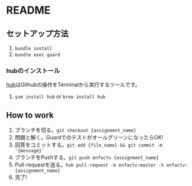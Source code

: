 # README

## セットアップ方法

1. `bundle install`
2. `bundle exec guard`

### hubのインストール

[hub](https://github.com/github/hub)はGithubの操作をTerminalから実行するツールです。

1. `yum install hub` or `brew install hub`

## How to work

1. ブランチを切る。`git checkout {assignment_name}`
2. 問題と解く。GuardでのテストがオールグリーンになったらOK!
3. 回答をコミットする。`git add {file_name} && git commit -m '{message}'`
4. ブランチをPushする。`git push enfactv {assignment_name}`
5. Pull-requestを送る。`hub pull-request -b enfactv:master -h enfactv:{assignment_name}`
6. 完了!
